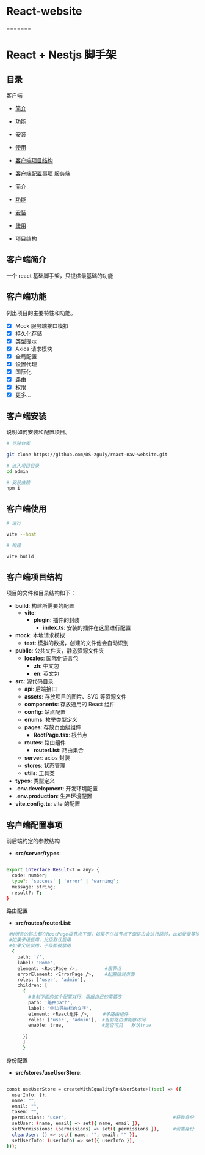 # React-website

=======

# React + Nestjs 脚手架

## 目录

客户端

- [简介](#客户端简介)
- [功能](#客户端功能)
- [安装](#客户端安装)
- [使用](#客户端使用)
- [客户端项目结构](#客户端项目结构)
- [客户端配置事项](#客户端配置事项)
  服务端

- [简介](#简介)
- [功能](#功能)
- [安装](#安装)
- [使用](#使用)
- [项目结构](#项目结构)

## 客户端简介

一个 react 基础脚手架，只提供最基础的功能

## 客户端功能

列出项目的主要特性和功能。

- [x] Mock 服务端接口模拟
- [x] 持久化存储
- [x] 类型提示
- [x] Axios 请求模块
- [x] 全局配置
- [x] 设置代理
- [x] 国际化
- [x] 路由
- [x] 权限
- [x] 更多...

## 客户端安装

说明如何安装和配置项目。

```bash
# 克隆仓库

git clone https://github.com/DS-zguiy/react-nav-website.git

# 进入项目目录
cd admin

# 安装依赖
npm i

```

## 客户端使用

```bash
# 运行

vite --host

# 构建

vite build


```

## 客户端项目结构

项目的文件和目录结构如下：

- **build**: 构建所需要的配置
  - **vite**:
    - **plugin**: 插件的封装
      - **index.ts**: 安装的插件在这里进行配置
- **mock**: 本地请求模拟
  - **test**: 模拟的数据，创建的文件他会自动识别
- **public**: 公共文件夹，静态资源文件夹
  - **locales**: 国际化语言包
    - **zh**: 中文包
    - **en**: 英文包
- **src**: 源代码目录
  - **api**: 后端接口
  - **assets**: 存放项目的图片、SVG 等资源文件
  - **components**: 存放通用的 React 组件
  - **config**: 站点配置
  - **enums**: 枚举类型定义
  - **pages**: 存放页面级组件
    - **RootPage.tsx**: 根节点
  - **routes**: 路由组件
    - **routerList**: 路由集合
  - **server**: axios 封装
  - **stores**: 状态管理
  - **utils**: 工具类
- **types**: 类型定义
- **.env.development**: 开发环境配置
- **.env.production**: 生产环境配置
- **vite.config.ts**: vite 的配置

## 客户端配置事项

前后端约定的参数结构

- **src/server/types**:

```bash

export interface Result<T = any> {
  code: number;
  type?: 'success' | 'error' | 'warning';
  message: string;
  result?: T;
}

```

路由配置

- **src/routes/routerList**:

```bash
 #H所有的路由都在RootPage根节点下面，如果不在根节点下面路由会进行跳转，比如登录等操作
 #如果子级启用，父级默认启用
 #如果父级禁用，子级都被禁用
  {
    path: '/',
    label: 'Home',
    element: <RootPage />,          #根节点
    errorElement: <ErrorPage />,    #配置错误页面
    roles: ['user', 'admin'],
    children: [
      {
        #复制下面的这个配置就行，根据自己的需要改
        path: '路由path',
        label: '侧边导航栏的文字',
        element: <React组件 />,     #子路由组件
        roles: ['user', 'admin'],  #当前路由谁能够访问
        enable: true,              #是否可见   默认true

      }]
      ]
      }

```

身份配置

- **src/stores/useUserStore**:

```bash

const useUserStore = createWithEqualityFn<UserState>((set) => ({
  userInfo: {},
  name: "",
  email: "",
  token: "",
  permissions: "user",                                       #获取身份
  setUser: (name, email) => set({ name, email }),
  setPermissions: (permissions) => set({ permissions }),     #设置身份
  clearUser: () => set({ name: "", email: "" }),
  setUserInfo: (userInfo) => set({ userInfo }),
}));

```
